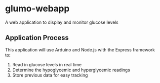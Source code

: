 # glumo-webapp
A web application to display and monitor glucose levels


## Application Process
This application will use Arduino and Node.js with the Express framework to:
  1. Read in glucose levels in real time
  2. Determine the hypoglycemic and hyperglycemic readings
  3. Store previous data for easy tracking
